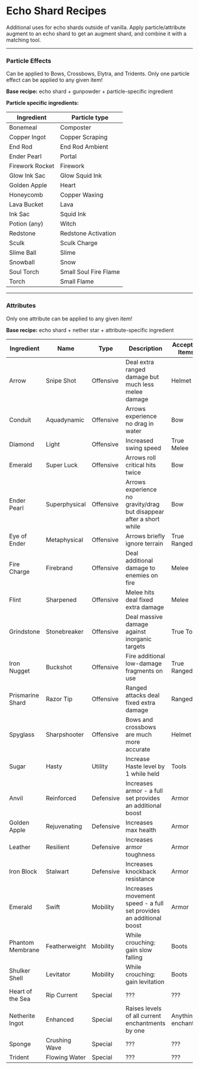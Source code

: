 # Echo Shard Recipes

Additional uses for echo shards outside of vanilla. Apply particle/attribute augment to an echo shard to get an augment shard, and combine it with a matching tool.
___
### Particle Effects
Can be applied to Bows, Crossbows, Elytra, and Tridents. Only one particle effect can be applied to any given item!

**Base recipe:** echo shard + gunpowder + particle-specific ingredient

**Particle specific ingredients:**<br>

| Ingredient      | Particle type         |
|-----------------|-----------------------|
| Bonemeal        | Composter             |
| Copper Ingot    | Copper Scraping       |
| End Rod         | End Rod Ambient       |
| Ender Pearl     | Portal                |
| Firework Rocket | Firework              |
| Glow Ink Sac    | Glow Squid Ink        |
| Golden Apple    | Heart                 |
| Honeycomb       | Copper Waxing         |
| Lava Bucket     | Lava                  |
| Ink Sac         | Squid Ink             |
| Potion (any)    | Witch                 |
| Redstone        | Redstone Activation   |
| Sculk           | Sculk Charge          |
| Slime Ball      | Slime                 |
| Snowball        | Snow                  |
| Soul Torch      | Small Soul Fire Flame |
| Torch           | Small Flame           |
___
### Attributes
Only one attribute can be applied to any given item!

**Base recipe:** echo shard + nether star + attribute-specific ingredient

| Ingredient       | Name          | Type      | Description                                                         | Accepted Items     | 
|------------------|---------------|-----------|---------------------------------------------------------------------|--------------------|
| Arrow            | Snipe Shot    | Offensive | Deal extra ranged damage but much less melee damage                 | Helmet             |
| Conduit          | Aquadynamic   | Offensive | Arrows experience no drag in water                                  | Bow                |
| Diamond          | Light         | Offensive | Increased swing speed                                               | True Melee         |
| Emerald          | Super Luck    | Offensive | Arrows roll critical hits twice                                     | Bow                |
| Ender Pearl      | Superphysical | Offensive | Arrows experience no gravity/drag but disappear after a short while | Bow                |
| Eye of Ender     | Metaphysical  | Offensive | Arrows briefly ignore terrain                                       | True Ranged        |
| Fire Charge      | Firebrand     | Offensive | Deal additional damage to enemies on fire                           | Melee              |
| Flint            | Sharpened     | Offensive | Melee hits deal fixed extra damage                                  | Melee              |
| Grindstone       | Stonebreaker  | Offensive | Deal massive damage against inorganic targets                       | True Tools         |
| Iron Nugget      | Buckshot      | Offensive | Fire additional low-damage fragments on use                         | True Ranged        |
| Prismarine Shard | Razor Tip     | Offensive | Ranged attacks deal fixed extra damage                              | Ranged             |
| Spyglass         | Sharpshooter  | Offensive | Bows and crossbows are much more accurate                           | Helmet             |
| Sugar            | Hasty         | Utility   | Increase Haste level by 1 while held                                | Tools              |
| Anvil            | Reinforced    | Defensive | Increases armor - a full set provides an additional boost           | Armor              |
| Golden Apple     | Rejuvenating  | Defensive | Increases max health                                                | Armor              |
| Leather          | Resilient     | Defensive | Increases armor toughness                                           | Armor              |
| Iron Block       | Stalwart      | Defensive | Increases knockback resistance                                      | Armor              |
| Emerald          | Swift         | Mobility  | Increases movement speed - a full set provides an additional boost  | Armor              |
| Phantom Membrane | Featherweight | Mobility  | While crouching: gain slow falling                                  | Boots              |
| Shulker Shell    | Levitator     | Mobility  | While crouching: gain levitation                                    | Boots              |
| Heart of the Sea | Rip Current   | Special   | ???                                                                 | ???                |
| Netherite Ingot  | Enhanced      | Special   | Raises levels of all current enchantments by one                    | Anything enchanted |
| Sponge           | Crushing Wave | Special   | ???                                                                 | ???                |
| Trident          | Flowing Water | Special   | ???                                                                 | ???                |
